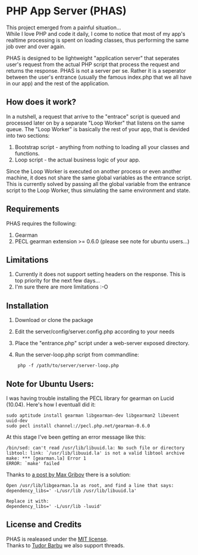 # PHP App Server (PHAS)

This project emerged from a painful situation...    
While I love PHP and code it daily, I come to notice that most of my app's realtime processing is spent on loading classes, 
thus performing the same job over and over again.

PHAS is designed to be lightweight "application server" that seperates user's request from the actual PHP script that process the request and returns the response.
PHAS is not a server per se. Rather it is a seperator between the user's entrance (usually the famous index.php that we all have in our app) and the rest of the application.

## How does it work?

In a nutshell, a request that arrive to the "entrace" script is queued and processed later on by a separate "Loop Worker" that listens on the same queue.
The "Loop Worker" is basically the rest of your app, that is devided into two sections: 

1. Bootstrap script - anything from nothing to loading all your classes and functions.
2. Loop script - the actual business logic of your app.

Since the Loop Worker is executed on another process or even another machine, it does not share the same global variables as the entrance script. 
This is currently solved by passing all the global variable from the entrance script to the Loop Worker, thus simulating the same environment and state.

## Requirements

PHAS requires the following:

1. Gearman
2. PECL gearman extension >= 0.6.0 (please see note for ubuntu users...)


## Limitations 

1. Currently it does not support setting headers on the response. This is top priority for the next few days...
2. I'm sure there are more limitations :-O

## Installation

1. Download or clone the package
2. Edit the server/config/server.config.php according to your needs
3. Place the "entrance.php" script under a web-server exposed directory.
4. Run the server-loop.php script from commandline:   
		
		php -f /path/to/server/server-loop.php

## Note for Ubuntu Users:
I was having trouble installing the PECL library for gearman on Lucid (10.04). Here's how I eventuall did it:

	sudo aptitude install gearman libgearman-dev libgearman2 libevent uuid-dev
	sudo pecl install channel://pecl.php.net/gearman-0.6.0

At this stage I've been getting an error message like this:

	/bin/sed: can't read /usr/lib/libuuid.la: No such file or directory
	libtool: link: `/usr/lib/libuuid.la' is not a valid libtool archive
	make: *** [gearman.la] Error 1
	ERROR: `make' failed
	
Thanks to [a post by Max Gribov](http://mgribov.blogspot.com/2010/05/gearman-pecl-package-on-ubuntu-lucid.html) there is a solution:

	Open /usr/lib/libgearman.la as root, and find a line that says:
	dependency_libs=' -L/usr/lib /usr/lib/libuuid.la'
	
	Replace it with:
	dependency_libs=' -L/usr/lib -luuid'

## License and Credits
PHAS is realeased under the [MIT license](http://en.wikipedia.org/wiki/MIT_License).  
Thanks to [Tudor Barbu](http://blog.motane.lu/) we also support threads.



